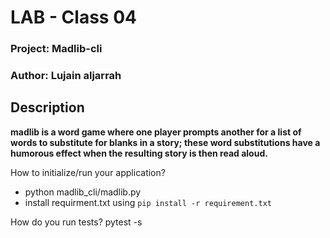 # LAB - Class 04
### Project: Madlib-cli
### Author: Lujain aljarrah
## Description

**madlib is a word game where one player prompts another for a list of words to substitute for blanks in a story; these word substitutions have a humorous effect when the resulting story is then read aloud.**



How to initialize/run your application?
* python madlib_cli/madlib.py
* install requirment.txt using `pip install -r requirement.txt`

How do you run tests? pytest -s
